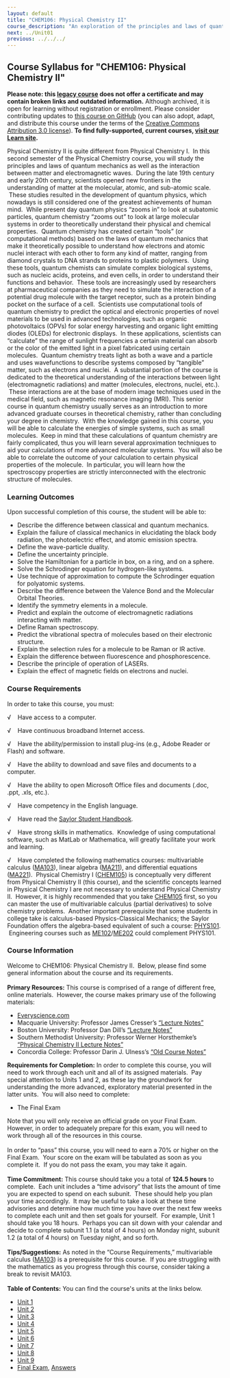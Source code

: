```yaml
---
layout: default
title: "CHEM106: Physical Chemistry II"
course_description: "An exploration of the principles and laws of quantum mechanics as well as the interaction between matter and electromagnetic waves."
next: ../Unit01
previous: ../../../
---
```

Course Syllabus for "CHEM106: Physical Chemistry II"
----------------------------------------------------

**Please note: this [legacy course](https://sayloracademy.zendesk.com/hc/en-us/articles/206089967) does not offer a certificate and may contain 
broken links and outdated information.** Although archived, it is open 
for learning without registration or enrollment. Please consider contributing 
updates to [this course on GitHub](https://github.com/saylordotorg/course_chem106) 
(you can also adopt, adapt, and distribute this course under the terms of 
the [Creative Commons Attribution 3.0 license](http://creativecommons.org/licenses/by/3.0/)). **To find fully-supported, current courses, [visit our 
Learn site](https://learn.saylor.org).**

Physical Chemistry II is quite different from Physical Chemistry I.  In
this second semester of the Physical Chemistry course, you will study
the principles and laws of quantum mechanics as well as the interaction
between matter and electromagnetic waves.  During the late 19th century
and early 20th century, scientists opened new frontiers in the
understanding of matter at the molecular, atomic, and sub-atomic scale.
 These studies resulted in the development of quantum physics, which
nowadays is still considered one of the greatest achievements of human
mind.  While present day quantum physics “zooms in” to look at subatomic
particles, quantum chemistry “zooms out” to look at large molecular
systems in order to theoretically understand their physical and chemical
properties.  Quantum chemistry has created certain “tools” (or
computational methods) based on the laws of quantum mechanics that make
it theoretically possible to understand how electrons and atomic nuclei
interact with each other to form any kind of matter, ranging from
diamond crystals to DNA strands to proteins to plastic polymers.  Using
these tools, quantum chemists can simulate complex biological systems,
such as nucleic acids, proteins, and even cells, in order to understand
their functions and behavior.  These tools are increasingly used by
researchers at pharmaceutical companies as they need to simulate the
interaction of a potential drug molecule with the target receptor, such
as a protein binding pocket on the surface of a cell.  Scientists use
computational tools of quantum chemistry to predict the optical and
electronic properties of novel materials to be used in advanced
technologies, such as organic photovoltaics (OPVs) for solar energy
harvesting and organic light emitting diodes (OLEDs) for electronic
displays.  In these applications, scientists can “calculate” the range
of sunlight frequencies a certain material can absorb or the color of
the emitted light in a pixel fabricated using certain molecules. 
Quantum chemistry treats light as both a wave and a particle and uses
wavefunctions to describe systems composed by “tangible” matter, such as
electrons and nuclei.  A substantial portion of the course is dedicated
to the theoretical understanding of the interactions between light
(electromagnetic radiations) and matter (molecules, electrons, nuclei,
etc.).  These interactions are at the base of modern image techniques
used in the medical field, such as magnetic resonance imaging (MRI).
This senior course in quantum chemistry usually serves as an
introduction to more advanced graduate courses in theoretical chemistry,
rather than concluding your degree in chemistry.  With the knowledge
gained in this course, you will be able to calculate the energies of
simple systems, such as small molecules.  Keep in mind that these
calculations of quantum chemistry are fairly complicated, thus you will
learn several approximation techniques to aid your calculations of more
advanced molecular systems.  You will also be able to correlate the
outcome of your calculation to certain physical properties of the
molecule.  In particular, you will learn how the spectroscopy properties
are strictly interconnected with the electronic structure of molecules.

### Learning Outcomes

Upon successful completion of this course, the student will be able
to:  

-   Describe the difference between classical and quantum mechanics.
-   Explain the failure of classical mechanics in elucidating the black
    body radiation, the photoelectric effect, and atomic emission
    spectra.
-   Define the wave-particle duality.
-   Define the uncertainty principle.
-   Solve the Hamiltonian for a particle in box, on a ring, and on a
    sphere.
-   Solve the Schrodinger equation for hydrogen-like systems.
-   Use technique of approximation to compute the Schrodinger equation
    for polyatomic systems.
-   Describe the difference between the Valence Bond and the Molecular
    Orbital Theories.
-   Identify the symmetry elements in a molecule.
-   Predict and explain the outcome of electromagnetic radiations
    interacting with matter.
-   Define Raman spectroscopy.
-   Predict the vibrational spectra of molecules based on their
    electronic structure.
-   Explain the selection rules for a molecule to be Raman or IR active.
-   Explain the difference between fluorescence and phosphorescence.
-   Describe the principle of operation of LASERs.
-   Explain the effect of magnetic fields on electrons and nuclei.

### Course Requirements

In order to take this course, you must:  
  
 √    Have access to a computer.  
  
 √    Have continuous broadband Internet access.  
  
 √    Have the ability/permission to install plug-ins (e.g., Adobe
Reader or Flash) and software.  
  
 √    Have the ability to download and save files and documents to a
computer.  
  
 √    Have the ability to open Microsoft Office files and documents
(.doc, .ppt, .xls, etc.).  
  
 √    Have competency in the English language.  
  
 √    Have read the [Saylor Student
Handbook](https://resources.saylor.org/archived/wp-content/uploads/2012/05/Saylor-StudentHandbook.pdf).  
  
 √    Have strong skills in mathematics.  Knowledge of using
computational software, such as MatLab or Mathematica, will greatly
facilitate your work and learning.  
  
 √    Have completed the following mathematics courses: multivariable
calculus ([MA103](http://www.saylor.org/courses/ma103/)), linear algebra
([MA211](http://www.saylor.org/courses/ma211/)), and differential
equations ([MA221](http://www.saylor.org/courses/ma221/)).  Physical
Chemistry I ([CHEM105](http://www.saylor.org/courses/chem105/)) is
conceptually very different from Physical Chemistry II (this course),
and the scientific concepts learned in Physical Chemistry I are not
necessary to understand Physical Chemistry II.  However, it is highly
recommended that you take
[CHEM105](http://www.saylor.org/courses/chem105/) first, so you can
master the use of multivariable calculus (partial derivatives) to solve
chemistry problems.  Another important prerequisite that some students
in college take is calculus-based Physics-Classical Mechanics; the
Saylor Foundation offers the algebra-based equivalent of such a course:
[PHYS101](http://www.saylor.org/courses/phys101).  Engineering courses
such as
[ME102](http://www.saylor.org/courses/me102)/[ME202](http://www.saylor.org/courses/me202)
could complement PHYS101.

### Course Information

Welcome to CHEM106: Physical Chemistry II.  Below, please find some
general information about the course and its requirements.  
    
 **Primary Resources:** This course is comprised of a range of different
free, online materials.  However, the course makes primary use of the
following materials:  

-   [Everyscience.com](http://www.everyscience.com/Chemistry/Physical/index.html)
-   Macquarie University: Professor James Cresser’s [“Lecture
    Notes”](http://physics.mq.edu.au/~jcresser/)
-   Boston University: Professor Dan Dill’s [“Lecture
    Notes”](http://www.bu.edu/quantum/notes/QuantumMechanics/)
-   Southern Methodist University: Professor Werner Horsthemke’s
    [“Physical Chemistry II Lecture
    Notes”](http://faculty.smu.edu/whorsthe/pchem2.html)
-   Concordia College: Professor Darin J. Ulness’s [“Old Course
    Notes”](http://www.cord.edu/faculty/ulnessd/pchem/pchem.html)

**Requirements for Completion:** In order to complete this course, you
will need to work through each unit and all of its assigned materials. 
Pay special attention to Units 1 and 2, as these lay the groundwork for
understanding the more advanced, exploratory material presented in the
latter units.  You will also need to complete:  

-   The Final Exam

Note that you will only receive an official grade on your Final Exam. 
However, in order to adequately prepare for this exam, you will need to
work through all of the resources in this course.  
    
 In order to “pass” this course, you will need to earn a 70% or higher
on the Final Exam.  Your score on the exam will be tabulated as soon as
you complete it.  If you do not pass the exam, you may take it again.  
    
 **Time Commitment:** This course should take you a total of **124.5
hours** to complete.  Each unit includes a “time advisory” that lists
the amount of time you are expected to spend on each subunit.  These
should help you plan your time accordingly.  It may be useful to take a
look at these time advisories and determine how much time you have over
the next few weeks to complete each unit and then set goals for
yourself.  For example, Unit 1 should take you 18 hours.  Perhaps you
can sit down with your calendar and decide to complete subunit 1.1 (a
total of 4 hours) on Monday night, subunit 1.2 (a total of 4 hours) on
Tuesday night, and so forth.  
    
 **Tips/Suggestions:** As noted in the “Course Requirements,”
multivariable calculus ([MA103](http://www.saylor.org/courses/ma103/))
is a prerequisite for this course.  If you are struggling with the
mathematics as you progress through this course, consider taking a break
to revisit MA103.  
    
**Table of Contents:** You can find the course's units at the links below.

- [Unit 1](https://legacy.saylor.org/chem106/Unit01/)
- [Unit 2](https://legacy.saylor.org/chem106/Unit02/)
- [Unit 3](https://legacy.saylor.org/chem106/Unit03/)
- [Unit 4](https://legacy.saylor.org/chem106/Unit04/)
- [Unit 5](https://legacy.saylor.org/chem106/Unit05/)
- [Unit 6](https://legacy.saylor.org/chem106/Unit06/)
- [Unit 7](https://legacy.saylor.org/chem106/Unit07/)
- [Unit 8](https://legacy.saylor.org/chem106/Unit08/)
- [Unit 9](https://legacy.saylor.org/chem106/Unit09/)
- [Final Exam](http://saylordotorg.github.io/LegacyExams/CHEM/CHEM106/CHEM106-FinalExam.html), [Answers](http://saylordotorg.github.io/LegacyExams/CHEM/CHEM106/CHEM106-FinalExam-Answers.html)
